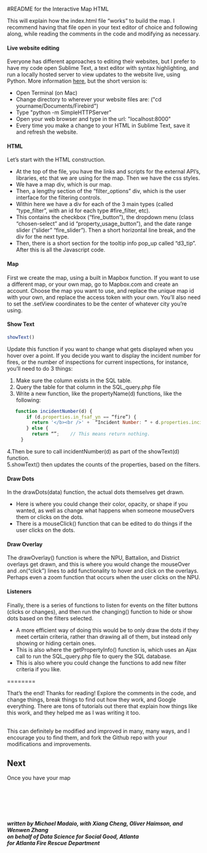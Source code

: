 #README for the Interactive Map HTML

This will explain how the index.html file “works” to build the map. I recommend having that file open in your text editor of choice and following along, while reading the comments in the code and modifying as necessary. 

#### Live website editing
Everyone has different approaches to editing their websites, but I prefer to have my code open Sublime Text, a text editor with syntax highlighting, and run a locally hosted server to view updates to the website live, using Python. More information <a href="https://docs.python.org/2/library/simplehttpserver.html">here</a>, but the short version is:
* Open Terminal (on Mac)
* Change directory to wherever your website files are: ("cd yourname/Documents/Firebird")
* Type "python -m SimpleHTTPServer"
* Open your web browser and type in the url: "localhost:8000"
* Every time you make a change to your HTML in Sublime Text, save it and refresh the website.


#### HTML
Let’s start with the HTML construction. 
* At the top of the file, you have the links and scripts for the external API’s, libraries, etc that we are using for the map. Then we have the css styles. 
* We have a map div, which is our map. 
* Then, a lengthy section of the “filter_options” div, which is the user interface for the filtering controls. 
* Within here we have a div for each of the 3 main types (called “type_filter”, with an id for each type #fire_filter, etc). 
* This contains the checkbox (“fire_button”), the dropdown menu (class “chosen-select” and id “property_usage_button”), and the date range slider (“slider” “fire_slider”). Then a short horizontal line break, and the div for the next type.
* Then, there is a short section for the tooltip info pop_up called “d3_tip”. After this is all the Javascript code.

#### Map
First we create the map, using a built in Mapbox function. If you want to use a different map, or your own map, go to Mapbox.com and create an account. Choose the map you want to use, and replace the unique map id with your own, and replace the access token with your own. 
You’ll also need to set the .setView coordinates to be the center of whatever city you’re using. 

#### Show Text
```javascript
showText()
```
Update this function if you want to change what gets displayed when you hover over a point. If you decide you want to display the incident number for fires, or the number of inspections for current inspections, for instance, you’ll need to do 3 things:<br>
1. Make sure the column exists in the SQL table.<br>
2. Query the table for that column in the SQL_query.php file<br>
3. Write a new function, like the propertyName(d) functions, like the following:
 ```javascript
    function incidentNumber(d) {
        if (d.properties.in_fsaf_yn == “fire”) {
          return '</b><br />' +  “Incident Number: “ + d.properties.incident_n; 
        } else {
          return “”;    // This means return nothing. 
      }
 ```    
4.Then be sure to call incidentNumber(d) as part of the showText(d) function.<br>
5.showText() then updates the counts of the properties, based on the filters.

#### Draw Dots
In the drawDots(data) function, the actual dots themselves get drawn. 
* Here is where you could change their color, opacity, or shape if you wanted, as well as change what happens when someone mouseOvers them or clicks on the dots. 
* There is a mouseClick() function that can be edited to do things if the user clicks on the dots.

#### Draw Overlay
The drawOverlay() function is where the NPU, Battalion, and District overlays get drawn, and this is where you would change the mouseOver and .on(“click”) lines to add functionality to hover and click on the overlays. <br>
Perhaps even a zoom function that occurs when the user clicks on the NPU.

#### Listeners
Finally, there is a series of functions to listen for events on the filter buttons (clicks or changes), and then run the changing() function to hide or show dots based on the filters selected. 
* A more efficient way of doing this would be to only draw the dots if they meet certain criteria, rather than drawing all of them, but instead only showing or hiding certain ones. 
* This is also where the getPropertyInfo() function is, which uses an Ajax call to run the SQL_query.php file to query the SQL database.
* This is also where you could change the functions to add new filter criteria if you like. 

========

That’s the end! Thanks for reading! Explore the comments in the code, and change things, break things to find out how they work, and Google everything. There are tons of tutorials out there that explain how things like this work, and they helped me as I was writing it too. <br>

<br>This can definitely be modified and improved in many, many ways, and I encourage you to find them, and fork the Github repo with your modifications and improvements.

## Next
Once you have your map


<br><br><br><br>

##### written by Michael Madaio, with Xiang Cheng, Oliver Haimson, and Wenwen Zhang <br>on behalf of Data Science for Social Good, Atlanta<br> for Atlanta Fire Rescue Department
